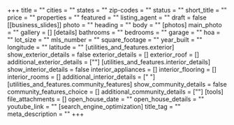 +++
title = ""
cities = ""
states = ""
zip-codes = ""
status = ""
short_title = ""
price = ""
properties = ""
featured = ""
listing_agent = ""
draft = false
[[business_slides]]
photo = ""
heading = ""
body = ""
[photos]
main_photo = ""
gallery = []
[details]
bathrooms = ""
bedrooms = ""
garage = ""
hoa = ""
lot_size = ""
mls_number = ""
square_footage = ""
year_built = ""
longitude = ""
latitude = ""
[utilities_and_features.exterior]
show_exterior_details = false
exterior_details = []
exterior_roof = []
additional_exterior_details = [""]
[utilities_and_features.interior_details]
show_interior_details = false
interior_appliances = []
interior_flooring = []
interior_rooms = []
additional_interior_details = [" "]
[utilities_and_features.community_features]
show_community_details = false
community_features_choice = []
additional_community_details = [""]
[tools]
file_attachments = []
open_house_date = ""
open_house_details = ""
youtube_link = ""
[search_engine_optimization]
title_tag = ""
meta_description = ""
+++